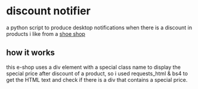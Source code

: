 # discount notifier
a python script to produce desktop notifications when there is a discount in products i like from a [shoe shop](https://www.epapoutsia.gr)

## how it works
this e-shop uses a div element with a special class name to display the special price after discount of a product,
so i used requests_html & bs4 to get the HTML text and check if there is a div that contains a special price.
